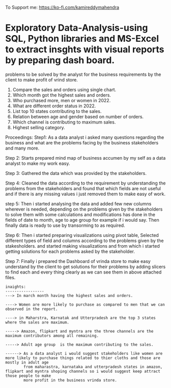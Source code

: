 To Support me: https://ko-fi.com/kamireddymahendra
# Exploratory Data-Analysis-using SQL, Python libraries and MS-Excel to extract insghts with visual reports by preparing dash board.

problems to be solved by the analyst for the business requirements by the client to make profit of vrind store.

1) Compare the sales and orders using single chart.
2) Which month got the highest sales and orders.
3) Who purchased more, men or women in 2022.
4) What are different order status in 2022.
5) List top 10 states contributing to the sales.
6) Relation between age and gender based on number of orders.
7) Which channel is contributing to maximum sales.
8) Highest selling category.

Proceedings:
Step1:
  As a data analyst i asked many questions regarding the business and what are the problems facing by the business stakeholders and many more.

Step 2:
  Starts prepared mind map of business accumen by my self as a data analyst to make my work easy.

Step 3:
  Gathered the data which was provided by the stakeholders.

Step 4:
  Cleaned the data according to the requirement by understanding the problems from the stakeholders and found that which fields are not useful and if there is any
  missing values i just removed them to make easy of work.

step 5:
  Then i started analysing the data and added few new columns wherever is needed, depending on the problems given by the stakeholders to solve them with some calculations and modifications has done in the fields of date to month, age to age group for example if i would say.
  Then finally data is ready to use by transorming to as required.
  
  Step 6:
    Then i started preparing visualizations using pivot table, Selected different types of field and columns according to the problems given by the stakesholders.
    and started making visualizations and from which i started getting solutions for each problems asked by the stakeholder.
 
 Step 7:
    Finally i prepared the Dashboard of vrinda store to make easy understand by the client to get solutions for their problems by adding slicers to find each and every 
    thing clearly as we can see them in above attached files.
    
    
    inaights:
    -----------------
    ---> In march month having the highest sales and orders.
    
    ----> Women are more likely to purchase as compared to men that we can observed in the report.
    
    ----> in Maharstra, Karnatak and Utterpradesh are the top 3 states where the sales are maximum.
    
    -----> Amazon, flipkart and myntra are the three channels are the maximum contributors among all remaining.
    
    -----> Adult age group  is the maximum contributing to the sales.
    
    ------> As a data analyst i would suggest stakeholders like women are more likely to purchase things related to thier cloths and those are mostly in adult age 
            from maharastra, karnataka and utterpradesh states in amazon, flipkart and myntra shoping channels so i would suggest keep attract those people to make
            more profit in the business vrinda store.
